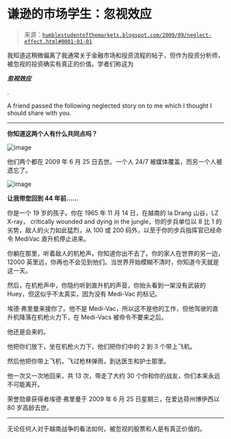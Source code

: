 <!--yml

分类：未分类

date: 2024-05-18 00:46:29

-->

# 谦逊的市场学生：忽视效应

> 来源：[`humblestudentofthemarkets.blogspot.com/2009/09/neglect-effect.html#0001-01-01`](https://humblestudentofthemarkets.blogspot.com/2009/09/neglect-effect.html#0001-01-01)

我知道这稍微偏离了我通常关于金融市场和投资流程的帖子，但作为投资分析师，被忽视的投资确实有真正的价值。学者们称这为

***忽视效应***

.

A friend passed the following neglected story on to me which I thought I should share with you.

---------------------------

**你知道这两个人有什么共同点吗？**

![image](https://blogger.googleusercontent.com/img/b/R29vZ2xl/AVvXsEisE9_hvLUIYwZZuaQSHRSDCoGegLIVgs5aER7OCpYBbc8pYpvJaxbLeqrsXjesCHqrLAie2t7oQRfc78235HQv8njmDcut3icPpLWfuG9sztUfmt8r5zdhLw7oxf_rW5c6FzCya-aNzTG5/s1600-h/Jackson.bmp)

他们两个都在 2009 年 6 月 25 日去世。一个人 24/7 被媒体覆盖，而另一个人被遗忘了。

![image](https://blogger.googleusercontent.com/img/b/R29vZ2xl/AVvXsEhRYjk-URkfoiKNbtmusW5_B0a_EGFbCsVHvK4VQ2LKDY7ugBzZkZKk1cqXyR0J_yIkAuNLkyDYyeL4skuq7328g1Kh7-_x0-5uNaPWvvKId-ziJOK0KrKDdt0UDpCwEP3jDfAkH-zgAr5K/s1600-h/Freeman.bmp)

**让我带您回到 44 年前……**

你是一个 19 岁的孩子。你在 1965 年 11 月 14 日，在越南的 Ia Drang 山谷，LZ X-ray， critically wounded and dying in the jungle，你的步兵单位以 8 比 1 的劣势，敌人的火力如此猛烈，从 100 或 200 码外，以至于你的步兵指挥官已经命令 MediVac 直升机停止进来。

你躺在那里，听着敌人的机枪声，你知道你出不去了。你的家人在世界的另一边，12000 英里远，你再也不会见到他们。当世界开始模糊不清时，你知道今天就是这一天。

然后，在机枪声中，你隐约听到直升机的声音，你抬头看到一架没有武装的 Huey，但这似乎不太真实，因为没有 Medi-Vac 的标记。

埃德·弗里曼来接你了。他不是 Medi-Vac，所以这不是他的工作，但他驾驶的直升机降落在机枪火力下，在 Medi-Vacs 被命令不要来之后。

他还是会来的。

他把你们放下，坐在机枪火力下，他们把你们中的 2 到 3 个带上飞机。

然后他把你带上飞机，飞过枪林弹雨，到达医生和护士那里。

他一次又一次地回来，共 13 次，带走了大约 30 个你和你的战友，你们本来永远不可能离开。

荣誉勋章获得者埃德·弗里曼于 2009 年 6 月 25 日星期三，在爱达荷州博伊西以 80 岁高龄去世。

---------------------------

无论任何人对于越南战争的看法如何，被忽视的股票和人是有真正价值的。
